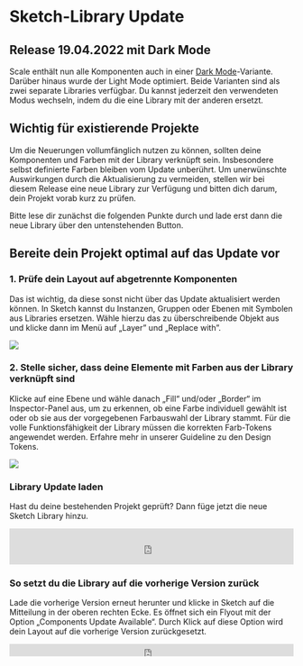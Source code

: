 # Sketch-Library Update

## Release 19.04.2022 mit Dark Mode

Scale enthält nun alle Komponenten auch in einer [Dark Mode](./?path=/docs/guidelines-light-and-dark-mode--page)-Variante. Darüber hinaus wurde der Light Mode optimiert. Beide Varianten sind als zwei separate Libraries verfügbar. Du kannst jederzeit den verwendeten Modus wechseln, indem du die eine Library mit der anderen ersetzt.

## Wichtig für existierende Projekte

Um die Neuerungen vollumfänglich nutzen zu können, sollten deine Komponenten und Farben mit der Library verknüpft sein. Insbesondere selbst definierte Farben bleiben vom Update unberührt. Um unerwünschte Auswirkungen durch die Aktualisierung zu vermeiden, stellen wir bei diesem Release eine neue Library zur Verfügung und bitten dich darum, dein Projekt vorab kurz zu prüfen.

Bitte lese dir zunächst die folgenden Punkte durch und lade erst dann die neue Library über den untenstehenden Button.

## Bereite dein Projekt optimal auf das Update vor

### 1. Prüfe dein Layout auf abgetrennte Komponenten

Das ist wichtig, da diese sonst nicht über das Update aktualisiert werden können. In Sketch kannst du Instanzen, Gruppen oder Ebenen mit Symbolen aus Libraries ersetzen. Wähle hierzu das zu überschreibende Objekt aus und klicke dann im Menü auf „Layer” und „Replace with”.

<img src="assets/replace-component-de.png"  />

### 2. Stelle sicher, dass deine Elemente mit Farben aus der Library verknüpft sind

Klicke auf eine Ebene und wähle danach „Fill“ und/oder „Border“ im Inspector-Panel aus, um zu erkennen, ob eine Farbe individuell gewählt ist oder ob sie aus der vorgegebenen Farbauswahl der Library stammt. Für die volle Funktionsfähigkeit der Library müssen die korrekten Farb-Tokens angewendet werden. Erfahre mehr in unserer Guideline zu den Design Tokens.

<img src="assets/choose-color-token-de.png"  />

### Library Update laden

Hast du deine bestehenden Projekt geprüft? Dann füge jetzt die neue Sketch Library hinzu.

<iframe src="https://www.brand-design.telekom.com/?tx_bdrss_sketchlibraryiframe[show]=2&no_cache=1"
name="SketchLibrary"
style="border: none;"
frameborder="0" marginheight="0px" marginwidth="0px" height="64px" width="100%">
</iframe>

### So setzt du die Library auf die vorherige Version zurück

Lade die vorherige Version erneut herunter und klicke in Sketch auf die Mitteilung in der oberen rechten Ecke. Es öffnet sich ein Flyout mit der Option „Components Update Available“. Durch Klick auf diese Option wird dein Layout auf die vorherige Version zurückgesetzt.

<iframe src="https://www.brand-design.telekom.com/?tx_bdrss_sketchlibraryiframe[show]=1&no_cache=1"
name="SketchLibrary"
style="border: none;"
frameborder="0" marginheight="0px" marginwidth="0px" height="22px" width="100%">
</iframe>
